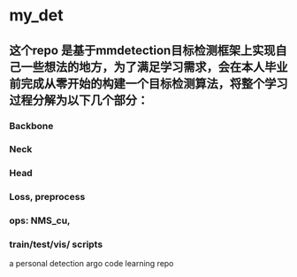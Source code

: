 # my_det
## 这个repo 是基于mmdetection目标检测框架上实现自己一些想法的地方，为了满足学习需求，会在本人毕业前完成从零开始的构建一个目标检测算法，将整个学习过程分解为以下几个部分：
### Backbone
### Neck
### Head
### Loss, preprocess
### ops: NMS_cu,
### train/test/vis/ scripts
a personal detection argo code learning repo
